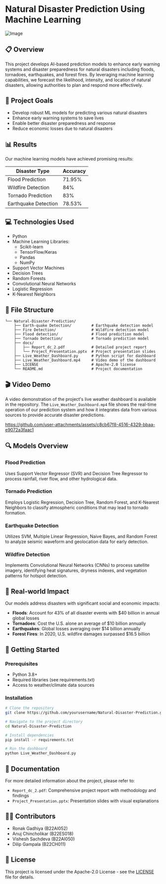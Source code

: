# Natural Disaster Prediction Using Machine Learning

![Image](https://github.com/user-attachments/assets/6b77c463-1acc-4f63-943e-67d3f41cc2fd)

## 📋 Overview

This project develops AI-based prediction models to enhance early warning systems and disaster preparedness for natural disasters including floods, tornadoes, earthquakes, and forest fires. By leveraging machine learning capabilities, we forecast the likelihood, intensity, and location of natural disasters, allowing authorities to plan and respond more effectively.

## 🎯 Project Goals

- Develop robust ML models for predicting various natural disasters
- Enhance early warning systems to save lives
- Enable better disaster preparedness and response
- Reduce economic losses due to natural disasters

## 📊 Results

Our machine learning models have achieved promising results:

| Disaster Type | Accuracy |
|---------------|----------|
| Flood Prediction | 71.95% |
| Wildfire Detection | 84% |
| Tornado Prediction | 83% |
| Earthquake Detection | 78.53% |

## 💻 Technologies Used

- Python
- Machine Learning Libraries:
  - Scikit-learn
  - TensorFlow/Keras
  - Pandas
  - NumPy
- Support Vector Machines
- Decision Trees
- Random Forests
- Convolutional Neural Networks
- Logistic Regression
- K-Nearest Neighbors

## 📁 File Structure

```
└── Natural-Disaster-Prediction/
    ├── Earth-quake Detection/         # Earthquake detection model
    ├── Fire Detection/                # Wildfire detection model
    ├── Flood detection/               # Flood prediction model
    ├── Tornado Detection/             # Tornado prediction model
    ├── docs/
    │   ├── Report_dc_2.pdf            # Detailed project report
    │   └── Project_Presentation.pptx  # Project presentation slides
    ├── Live_Weather_Dashboard.py      # Python script for dashboard
    ├── Live_Weather_Dashboard.mp4     # Video demo of the dashboard
    ├── LICENSE                        # Apache-2.0 license
    └── README.md                      # Project documentation
```

## 🎬 Video Demo

A video demonstration of the project's live weather dashboard is available in the repository. The `Live_Weather_Dashboard.mp4` file shows the real-time operation of our prediction system and how it integrates data from various sources to provide accurate disaster predictions.

https://github.com/user-attachments/assets/c8cb67f8-4516-4329-bbaa-e9072a3faac1

## 🔍 Models Overview

### Flood Prediction
Uses Support Vector Regressor (SVR) and Decision Tree Regressor to process rainfall, river flow, and other hydrological data.

### Tornado Prediction
Employs Logistic Regression, Decision Tree, Random Forest, and K-Nearest Neighbors to classify atmospheric conditions that may lead to tornado formation.

### Earthquake Detection
Utilizes SVM, Multiple Linear Regression, Naive Bayes, and Random Forest to analyze seismic waveform and geolocation data for early detection.

### Wildfire Detection
Implements Convolutional Neural Networks (CNNs) to process satellite imagery, identifying heat signatures, dryness indexes, and vegetation patterns for hotspot detection.

## 🌊 Real-world Impact

Our models address disasters with significant social and economic impacts:

- **Floods**: Account for 43% of all disaster events with $40 billion in annual global losses
- **Tornadoes**: Cost the U.S. alone an average of $10 billion annually
- **Earthquakes**: Global losses averaging over $14 billion annually
- **Forest Fires**: In 2020, U.S. wildfire damages surpassed $16.5 billion

## 🚀 Getting Started

### Prerequisites
- Python 3.8+
- Required libraries (see requirements.txt)
- Access to weather/climate data sources

### Installation
```bash
# Clone the repository
git clone https://github.com/yourusername/Natural-Disaster-Prediction.git

# Navigate to the project directory
cd Natural-Disaster-Prediction

# Install dependencies
pip install -r requirements.txt

# Run the dashboard
python Live_Weather_Dashboard.py
```

## 📄 Documentation

For more detailed information about the project, please refer to:
- `Report_dc_2.pdf`: Comprehensive project report with methodology and findings
- `Project_Presentation.pptx`: Presentation slides with visual explanations

## 👨‍💻 Contributors

- Ronak Gadhiya (B22AI052)
- Anuj Chincholikar (B22ES018)
- Vishesh Sachdeva (B22AI050)
- Dilip Gampala (B22CH011)

## 📃 License

This project is licensed under the Apache-2.0 License - see the [LICENSE](LICENSE) file for details.
